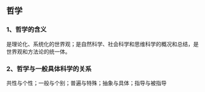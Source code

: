 ## 哲学

### 1、哲学的含义

是理论化、系统化的世界观；是自然科学、社会科学和思维科学的概况和总结，是世界观和方法论的统一体。

### 2、哲学与一般具体科学的关系

共性与个性；一般与个别；普遍与特殊；抽象与具体；指导与被指导
